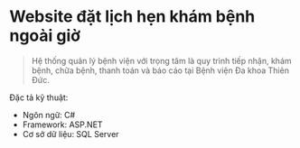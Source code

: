 # Website đặt lịch hẹn khám bệnh ngoài giờ
> Hệ thống quản lý bệnh viện với trọng tâm là quy trình tiếp nhận, khám bệnh, chữa bệnh, thanh toán và báo cáo tại Bệnh viện Đa khoa Thiên Đức.

Đặc tả kỹ thuật:
- Ngôn ngữ: C#
- Framework: ASP.NET
- Cơ sở dữ liệu: SQL Server
